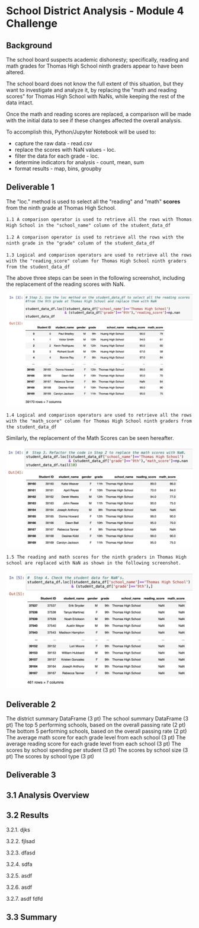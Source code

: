 # School District Analysis - Module 4 Challenge

## Background

The school board suspects academic dishonesty; specifically, reading and math grades for Thomas High School ninth graders appear to have been altered.

The school board does not know the full extent of this situation, but they want to investigate and analyze it, by replacing the "math and reading scores" for Thomas High School with NaNs, while keeping the rest of the data intact.

Once the math and reading scores are replaced, a comparison will be made with the initial data to see if these changes affected the overall analysis.

To accomplish this, Python/Jupyter Notebook will be used to:
*   capture the raw data - read.csv
*   replace the scores with NaN values - loc.
*   filter the data for each grade - loc.
*   determine indicators for analysis - count, mean, sum
*   format results - map, bins, groupby

## Deliverable 1

The "loc." method is used to select all the "reading" and "math" **scores** from the ninth grade at Thomas High School.

    1.1 A comparison operator is used to retrieve all the rows with Thomas High School in the "school_name" column of the student_data_df

    1.2 A comparison operator is used to retrieve all the rows with the ninth grade in the "grade" column of the student_data_df

    1.3 Logical and comparison operators are used to retrieve all the rows with the "reading_score" column for Thomas High School ninth graders from the student_data_df

The above three steps can be seen in the following screenshot, including the replacement of the reading scores with NaN.

![Reading Scores](Reading_scores.png)

    1.4 Logical and comparison operators are used to retrieve all the rows with the "math_score" column for Thomas High School ninth graders from the student_data_df

Similarly, the replacement of the Math Scores can be seen hereafter.

![Math Scores](Math_scores.png)

    1.5 The reading and math scores for the ninth graders in Thomas High school are replaced with NaN as shown in the following screenshot.

![Verification](Verification_NaN.png)

## Deliverable 2


The district summary DataFrame (3 pt)
The school summary DataFrame (3 pt)
The top 5 performing schools, based on the overall passing rate (2 pt)
The bottom 5 performing schools, based on the overall passing rate (2 pt)
The average math score for each grade level from each school (3 pt)
The average reading score for each grade level from each school (3 pt)
The scores by school spending per student (3 pt)
The scores by school size (3 pt)
The scores by school type (3 pt)



## Deliverable 3

## 3.1 Analysis Overview


## 3.2 Results

3.2.1. djks
   
3.2.2. fjlsad
   
3.2.3. dfasd
   
3.2.4. sdfa
   
3.2.5. asdf
   
3.2.6. asdf
   
3.2.7. asdf
   fdfd


## 3.3 Summary

